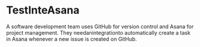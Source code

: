 # TestInteAsana

A software development team uses GitHub for version control and Asana for project management. They needanintegrationto automatically create a task in Asana whenever a new issue is created on GitHub.
